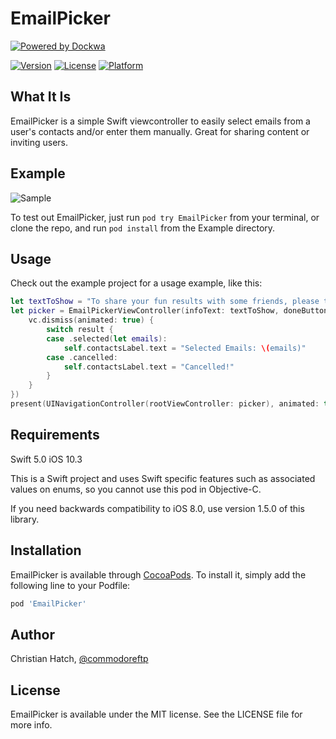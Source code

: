 # EmailPicker
[![Powered by Dockwa](https://raw.githubusercontent.com/dockwa/openpixel/dockwa/by-dockwa.png)](https://engineering.dockwa.com/)

[![Version](https://img.shields.io/cocoapods/v/EmailPicker.svg?style=flat)](http://cocoapods.org/pods/EmailPicker)
[![License](https://img.shields.io/cocoapods/l/EmailPicker.svg?style=flat)](http://cocoapods.org/pods/EmailPicker)
[![Platform](https://img.shields.io/cocoapods/p/EmailPicker.svg?style=flat)](http://cocoapods.org/pods/EmailPicker)

## What It Is

EmailPicker is a simple Swift viewcontroller to easily select emails from a user's contacts and/or enter them manually. Great for sharing content or inviting users.

## Example
![Sample](https://github.com/dockwa/EmailPicker/blob/master/Sample.gif)

To test out EmailPicker, just run `pod try EmailPicker` from your terminal, or clone the repo, and run `pod install` from the Example directory. 

## Usage
Check out the example project for a usage example, like this: 

```swift
let textToShow = "To share your fun results with some friends, please type their emails or select their names from the list. Enjoy!"
let picker = EmailPickerViewController(infoText: textToShow, doneButtonTitle: "Send", completion: {(result, vc) in
    vc.dismiss(animated: true) {
        switch result {
        case .selected(let emails):
            self.contactsLabel.text = "Selected Emails: \(emails)"
        case .cancelled:
            self.contactsLabel.text = "Cancelled!"
        }
    }
})
present(UINavigationController(rootViewController: picker), animated: true, completion: nil)
```

## Requirements
Swift 5.0
iOS 10.3

This is a Swift project and uses Swift specific features such as associated values on enums, so you cannot use this pod in Objective-C.

If you need backwards compatibility to iOS 8.0, use version 1.5.0 of this library.  

## Installation

EmailPicker is available through [CocoaPods](http://cocoapods.org). To install
it, simply add the following line to your Podfile:

```ruby
pod 'EmailPicker'
```

## Author

Christian Hatch, [@commodoreftp](https://twitter.com/Commodoreftp)

## License

EmailPicker is available under the MIT license. See the LICENSE file for more info.
